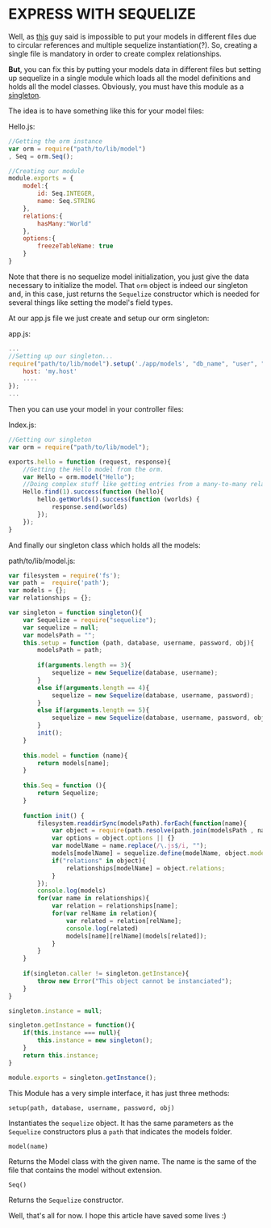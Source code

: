 EXPRESS WITH SEQUELIZE
======================

Well, as [this](http://stackoverflow.com/questions/12487416/example-express-app-that-uses-sequelize)
guy said is impossible to put your models in different files due to circular references 
and multiple sequelize instantiation(?). So, creating a single file is mandatory in order to create 
complex relationships. 

**But**, you can fix  this by putting your models data in different files but setting up 
sequelize in a single module which loads all the model definitions and holds all the model classes. 
Obviously, you must have this module as a [singleton](http://simplapi.wordpress.com/2012/05/14/node-js-singleton-structure/).

The idea is to have something like this for your model files:

Hello.js:
```javascript
//Getting the orm instance
var orm = require("path/to/lib/model")
, Seq = orm.Seq();

//Creating our module
module.exports = {
	model:{
		id: Seq.INTEGER,
		name: Seq.STRING
	},
	relations:{
	   	hasMany:"World" 
	},
	options:{
		freezeTableName: true
	}
}
```

Note that there is no sequelize model initialization, you just give the data necessary to initialize 
the model. That `orm` object is indeed our singleton and, in this case, just returns the `Sequelize` 
constructor which is needed for several things like setting the model's field types.

At our app.js file we just create and setup our orm singleton:

app.js:

```javascript
...
//Setting up our singleton...
require("path/to/lib/model").setup('./app/models', "db_name", "user", "pass", {
	host: 'my.host'
	....
});
...
```

Then you can use your model in your controller files:

Index.js:

```javascript
//Getting our singleton
var orm = require("path/to/lib/model");

exports.hello = function (request, response){
	//Getting the Hello model from the orm.
	var Hello = orm.model("Hello");
	//Doing complex stuff like getting entries from a many-to-many relationship...
	Hello.find(1).success(function (hello){
		hello.getWorlds().success(function (worlds) {
			response.send(worlds)   
		});
	});
}
```
	
And finally our singleton class which holds all the models:

path/to/lib/model.js:

```javascript
var filesystem = require('fs');
var path =  require('path');
var models = {};
var relationships = {};

var singleton = function singleton(){
	var Sequelize = require("sequelize");
	var sequelize = null;
	var modelsPath = "";
	this.setup = function (path, database, username, password, obj){
		modelsPath = path;
		
		if(arguments.length == 3){
			sequelize = new Sequelize(database, username);
		}
		else if(arguments.length == 4){
			sequelize = new Sequelize(database, username, password);
		}
		else if(arguments.length == 5){
			sequelize = new Sequelize(database, username, password, obj);
		}        
		init();
	}
	
	this.model = function (name){
		return models[name];
	}
	
	this.Seq = function (){
		return Sequelize;
	}
	
	function init() {
		filesystem.readdirSync(modelsPath).forEach(function(name){
			var object = require(path.resolve(path.join(modelsPath , name)));
			var options = object.options || {}
			var modelName = name.replace(/\.js$/i, "");
			models[modelName] = sequelize.define(modelName, object.model, options);
			if("relations" in object){
				relationships[modelName] = object.relations;
			}
		});
		console.log(models)
		for(var name in relationships){
			var relation = relationships[name];
			for(var relName in relation){
				var related = relation[relName];
				console.log(related)
				models[name][relName](models[related]);
			}
		}
	}
		
	if(singleton.caller != singleton.getInstance){
		throw new Error("This object cannot be instanciated");
	}
}

singleton.instance = null;

singleton.getInstance = function(){
	if(this.instance === null){
		this.instance = new singleton();
	}
	return this.instance;
}

module.exports = singleton.getInstance();
```
	
This Module has a very simple interface, it has just three methods:

	setup(path, database, username, password, obj)

Instantiates the `sequelize` object. It has the same parameters as the `Sequelize` constructors plus
a `path` that indicates the models folder.

	model(name)
	
Returns the Model class with the given name. The name is the same of the file that contains the model without extension.

	Seq()
	
Returns the `Sequelize` constructor.

Well, that's all for now. I hope this article have saved some lives :)
